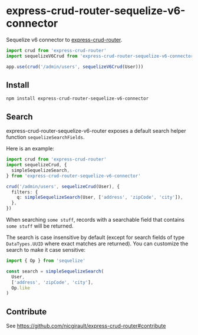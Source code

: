 # express-crud-router-sequelize-v6-connector

Sequelize v6 connector to [express-crud-router](https://github.com/nicgirault/express-crud-router).

```ts
import crud from 'express-crud-router'
import sequelizeV6Crud from 'express-crud-router-sequelize-v6-connector'

app.use(crud('/admin/users', sequelizeV6Crud(User)))
```

## Install

```
npm install express-crud-router-sequelize-v6-connector
```

## Search

express-crud-router-sequelize-v6-router exposes a default search helper function `sequelizeSearchFields`.

Here is an example:

```ts
import crud from 'express-crud-router'
import sequelizeCrud, {
  simpleSequelizeSearch,
} from 'express-crud-router-sequelize-v6-connector'

crud('/admin/users', sequelizeCrud(User), {
  filters: {
    q: simpleSequelizeSearch(User, ['address', 'zipCode', 'city']),
  },
})
```

When searching `some stuff`, records with a searchable field that contains `some stuff` will be returned.

The search is case insensitive by default (except for search fields of type `DataTypes.UUID` where exact matches are returned). You can customize the search to make it case sensitive:

```ts
import { Op } from 'sequelize'

const search = simpleSequelizeSearch(
  User,
  ['address', 'zipCode', 'city'],
  Op.like
)
```

## Contribute

See https://github.com/nicgirault/express-crud-router#contribute
